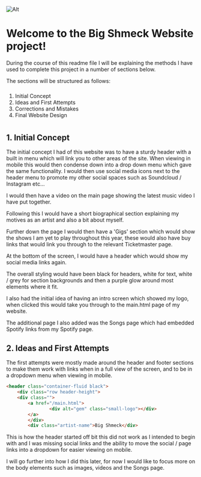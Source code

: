 ![Alt](../Assets/Images/gem.png "Big Shmeck")

# Welcome to the Big Shmeck Website project! #

During the course of this readme file I will be explaining the methods I have used to complete this project in a number of sections below.

The sections will be structured as follows:

###
1. Initial Concept
2. Ideas and First Attempts
3. Corrections and Mistakes
4. Final Website Design
#

## 1. Initial Concept #

The initial concept I had of this website was to have a sturdy header with a built in menu which will link you to other areas of the site. When viewing in mobile this would then condense down into a drop down menu which gave the same functionality. I would then use social media icons next to the header menu to promote my other social spaces such as Soundcloud / Instagram etc...

I would then have a video on the main page showing the latest music video I have put together.

Following this I would have a short biographical section explaining my motives as an artist and also a bit about myself.

Further down the page I would then have a 'Gigs' section which would show the shows I am yet to play throughout this year, these would also have buy links that would link you through to the relevant Ticketmaster page.

At the bottom of the screen, I would have a header which would show my social media links again.

The overall styling would have been black for headers, white for text, white / grey for section backgrounds and then a purple glow around most elements where it fit.

I also had the initial idea of having an intro screen which showed my logo, when clicked this would take you through to the main.html page of my website.

The additional page I also added was the Songs page which had embedded Spotify links from my Spotify page.


## 2. Ideas and First Attempts #

The first attempts were mostly made around the header and footer sections to make them work with links when in a full view of the screen, and to be in a dropdown menu when viewing in mobile.

~~~~html
<header class="container-fluid black">
    <div class="row header-height">
    <div class="">
        <a href="/main.html">
                <div alt="gem" class="small-logo"></div>
        </a>
        </div>
        <div class="artist-name">Big Shmeck</div>
~~~~

This is how the header started off bit this did not work as I intended to begin with and I was missing social links and the ability to move the social / page links into a dropdown for easier viewing on mobile.

I will go further into how I did this later, for now I would like to focus more on the body elements such as images, videos and the Songs page.

